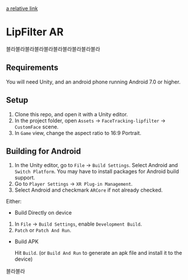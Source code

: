 [a relative link](README.md)

# LipFilter AR
블라블라블라블라블라블라블라블라블라블라

## Requirements
You will need Unity, and an android phone running Android 7.0 or higher.

## Setup
1. Clone this repo, and open it with a Unity editor.
2. In the project folder, open `Assets` -> `FaceTracking-lipfilter` -> `CustomFace` scene.
3. In `Game` view, change the aspect ratio to 16:9 Portrait.
## Building for Android
1. In the Unity editor, go to `File` -> `Build Settings`. Select Android and `Switch Platform`. You may have to install packages for Android build support.
2. Go to `Player Settings` -> `XR Plug-in Management`.
3. Select Android and checkmark `ARCore` if not already checked.

Either:

* Build Directly on device
1. In `File` -> `Build Settings`, enable `Development Build`.
2. `Patch` or `Patch And Run`.

* Build APK
    
     Hit `Build`. (or `Build And Run` to generate an apk file and install it to the device)

블라블라
